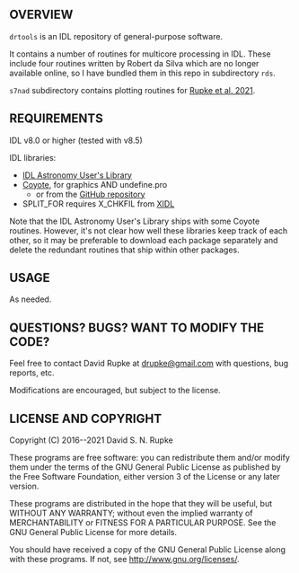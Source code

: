 ## OVERVIEW

`drtools` is an IDL repository of general-purpose software.

It contains a number of routines for multicore processing in
IDL. These include four routines written by Robert da Silva which are
no longer available online, so I have bundled them in this repo in
subdirectory `rds`.

`s7nad` subdirectory contains plotting routines for [Rupke et al. 2021](https://ui.adsabs.harvard.edu/abs/2021MNRAS.503.4748R/abstract).

## REQUIREMENTS

IDL v8.0 or higher (tested with v8.5)

IDL libraries:
- [IDL Astronomy User's Library](http://idlastro.gsfc.nasa.gov)
- [Coyote](http://www.idlcoyote.com/documents/programs.php#COYOTE_LIBRARY_DOWNLOAD), for graphics AND undefine.pro
  - or from the [GitHub repository](https://github.com/davidwfanning/idl-coyote/tree/master/coyote)
- SPLIT_FOR requires X_CHKFIL from [XIDL](https://github.com/profxj/xidl)

Note that the IDL Astronomy User's Library ships with some Coyote
routines. However, it's not clear how well these libraries keep track
of each other, so it may be preferable to download each package
separately and delete the redundant routines that ship within other
packages.

## USAGE

As needed.

## QUESTIONS? BUGS? WANT TO MODIFY THE CODE?

Feel free to contact David Rupke at drupke@gmail.com with questions,
bug reports, etc.

Modifications are encouraged, but subject to the license.

## LICENSE AND COPYRIGHT

Copyright (C) 2016--2021 David S. N. Rupke

These programs are free software: you can redistribute them and/or
modify them under the terms of the GNU General Public License as
published by the Free Software Foundation, either version 3 of the
License or any later version.

These programs are distributed in the hope that they will be useful,
but WITHOUT ANY WARRANTY; without even the implied warranty of
MERCHANTABILITY or FITNESS FOR A PARTICULAR PURPOSE.  See the GNU
General Public License for more details.

You should have received a copy of the GNU General Public License
along with these programs.  If not, see http://www.gnu.org/licenses/.
